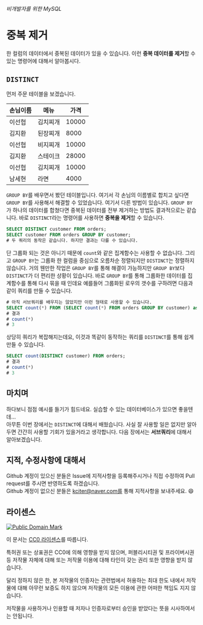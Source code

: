 ###### 비개발자를 위한 MySQL
# 중복 제거

한 컬럼의 데이터에서 중복된 데이터가 있을 수 있습니다. 이런 **중복 데이터를 제거**할 수 있는 명령어에 대해서 알아봅시다.

## `DISTINCT`
먼저 주문 테이블을 보겠습니다.

|손님이름|메뉴    |가격 |
|--------|--------|-----|
|이선협  |김치찌개|10000|
|김지환  |된장찌개|8000 |
|이선협  |비지찌개|10000|
|김지환  |스테이크|28000|
|이선협  |김치찌개|10000|
|남세현  |라면    |4000 |

`GROUP BY`를 배우면서 봤던 테이블입니다. 여기서 각 손님의 이름별로 합치고 싶다면 `GROUP BY`를 사용해서 해결할 수 있었습니다. 여기서 다른 방법이 있습니다. `GROUP BY`가 하나의 데이터를 합쳤다면 중복된 데이터를 전부 제거하는 방법도 결과적으로는 같습니다. 바로 `DISTINCT`라는 명령어를 사용하면 **중복을 제거**할 수 있습니다.

```sql
SELECT DISTINCT customer FROM orders;
SELECT customer FROM orders GROUP BY customer;
# 두 쿼리의 동작은 같습니다. 하지만 결과는 다를 수 있습니다.
```

단 그룹화 되는 것은 아니기 때문에 `count`와 같은 집계함수는 사용할 수 없습니다. 그리고 `GROUP BY`는 그룹화 한 컬럼을 중심으로 오름차순 정렬되지만 `DISTINCT`는 정렬하지 않습니다. 거의 웬만한 작업은 `GROUP BY`를 통해 해결이 가능하지만 `GROUP BY`보다 `DISTINCT`가 더 편리한 상황이 있습니다. 바로 `GROUP BY`를 통해 그룹화한 데이터를 집계함수를 통해 다시 묶을 때 인데요 예를들어 그룹화된 로우의 갯수를 구하려면 다음과 같이 쿼리를 만들 수 있습니다.

```sql
# 아직 서브쿼리를 배우지는 않았지만 이런 형태로 사용할 수 있습니다.
SELECT count(*) FROM (SELECT count(*) FROM orders GROUP BY customer) as subquery;
# 결과
# count(*)
# 3
```

상당히 쿼리가 복잡해지는데요, 이것과 똑같이 동작하는 쿼리를 `DISTINCT`를 통해 쉽게 만들 수 있습니다.

```sql
SELECT count(DISTINCT customer) FROM orders;
# 결과
# count(*)
# 3
```

## 마치며
하다보니 점점 예시를 들기가 힘드네요. 실습할 수 있는 데이터베이스가 있으면 좋을텐데...<br>
아무튼 이번 장에서는 `DISTINCT`에 대해서 배웠습니다. 사실 잘 사용할 일은 없지만 알아두면 간간히 사용할 기회가 있을거라고 생각합니다. 다음 장에서는 **서브쿼리**에 대해서 알아보겠습니다.

## 지적, 수정사항에 대해서
Github 계정이 있으신 분들은 Issue에 지적사항을 등록해주시거나 직접 수정하여 Pull request를 주시면 반영하도록 하겠습니다. <br>Github 계정이 없으신 분들은 kciter@naver.com를 통해 지적사항을 보내주세요. :smile:

## 라이센스
<a rel="license" href="http://creativecommons.org/publicdomain/mark/1.0/">
<img src="https://licensebuttons.net/p/mark/1.0/88x31.png" alt="Public Domain Mark" />
</a>

이 문서는 [CC0 라이센스](LICENSE)를 따릅니다.

특허권 또는 상표권은 CC0에 의해 영향을 받지 않으며, 퍼블리시티권 및 프라이버시권 등 저작물 자체에 대해 또는 저작물 이용에 대해 타인이 갖는 권리 또한 영향을 받지 않습니다.

달리 정하지 않은 한, 본 저작물의 인증자는 관련법에서 허용하는 최대 한도 내에서 저작물에 대해 아무런 보증도 하지 않으며 저작물의 모든 이용에 관한 어떠한 책임도 지지 않습니다.

저작물을 사용하거나 인용할 때 저자나 인증자로부터 승인을 받았다는 뜻을 시사하여서는 안됩니다.
